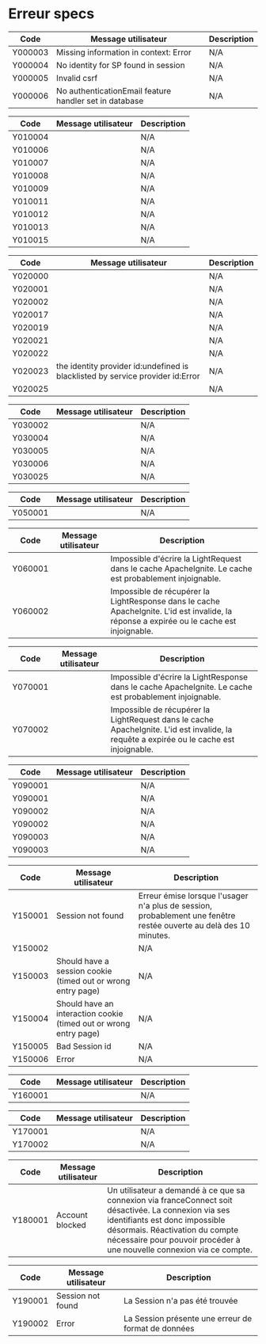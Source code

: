 # Erreur specs


| Code | Message utilisateur | Description |
|---|---|---|
| Y000003 | Missing information in context: Error | N/A |
| Y000004 | No identity for SP found in session | N/A |
| Y000005 | Invalid csrf | N/A |
| Y000006 | No authenticationEmail feature handler set in database | N/A |

| Code | Message utilisateur | Description |
|---|---|---|
| Y010004 |  | N/A |
| Y010006 |  | N/A |
| Y010007 |  | N/A |
| Y010008 |  | N/A |
| Y010009 |  | N/A |
| Y010011 |  | N/A |
| Y010012 |  | N/A |
| Y010013 |  | N/A |
| Y010015 |  | N/A |

| Code | Message utilisateur | Description |
|---|---|---|
| Y020000 |  | N/A |
| Y020001 |  | N/A |
| Y020002 |  | N/A |
| Y020017 |  | N/A |
| Y020019 |  | N/A |
| Y020021 |  | N/A |
| Y020022 |  | N/A |
| Y020023 | the identity provider id:undefined is blacklisted by service provider id:Error | N/A |
| Y020025 |  | N/A |

| Code | Message utilisateur | Description |
|---|---|---|
| Y030002 |  | N/A |
| Y030004 |  | N/A |
| Y030005 |  | N/A |
| Y030006 |  | N/A |
| Y030025 |  | N/A |

| Code | Message utilisateur | Description |
|---|---|---|
| Y050001 |  | N/A |

| Code | Message utilisateur | Description |
|---|---|---|
| Y060001 |  | Impossible d&#39;écrire la LightRequest dans le cache ApacheIgnite. Le cache est probablement injoignable. |
| Y060002 |  | Impossible de récupérer la LightResponse dans le cache ApacheIgnite. L&#39;id est invalide, la réponse a expirée ou le cache est injoignable. |

| Code | Message utilisateur | Description |
|---|---|---|
| Y070001 |  | Impossible d&#39;écrire la LightResponse dans le cache ApacheIgnite. Le cache est probablement injoignable. |
| Y070002 |  | Impossible de récupérer la LightRequest dans le cache ApacheIgnite. L&#39;id est invalide, la requête a expirée ou le cache est injoignable. |

| Code | Message utilisateur | Description |
|---|---|---|
| Y090001 |  | N/A |
| Y090001 |  | N/A |
| Y090002 |  | N/A |
| Y090002 |  | N/A |
| Y090003 |  | N/A |
| Y090003 |  | N/A |

| Code | Message utilisateur | Description |
|---|---|---|
| Y150001 | Session not found | Erreur émise lorsque l&#39;usager n&#39;a plus de session, probablement une fenêtre restée ouverte au delà des 10 minutes. |
| Y150002 |  | N/A |
| Y150003 | Should have a session cookie (timed out or wrong entry page) | N/A |
| Y150004 | Should have an interaction cookie (timed out or wrong entry page) | N/A |
| Y150005 | Bad Session id | N/A |
| Y150006 | Error | N/A |

| Code | Message utilisateur | Description |
|---|---|---|
| Y160001 |  | N/A |

| Code | Message utilisateur | Description |
|---|---|---|
| Y170001 |  | N/A |
| Y170002 |  | N/A |

| Code | Message utilisateur | Description |
|---|---|---|
| Y180001 | Account blocked | Un utilisateur a demandé à ce que sa connexion via franceConnect soit désactivée. La connexion via ses identifiants est donc impossible désormais. Réactivation du compte nécessaire pour pouvoir procéder à une nouvelle connexion via ce compte. |

| Code | Message utilisateur | Description |
|---|---|---|
| Y190001 | Session not found | La Session n&#39;a pas été trouvée |
| Y190002 | Error | La Session présente une erreur de format de données |

